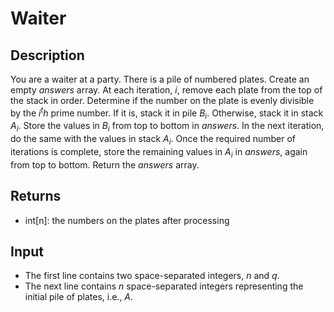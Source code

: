 # Waiter

## Description

You are a waiter at a party. There is a pile of numbered plates. Create an empty _answers_ array. At each iteration, _i_, remove each plate from the top of the stack in order. Determine if the number on the plate is evenly divisible by the $i^t h$ prime number. If it is, stack it in pile $B_i$. Otherwise, stack it in stack $A_i$. Store the values in $B_i$ from top to bottom in _answers_. In the next iteration, do the same with the values in stack $A_i$. Once the required number of iterations is complete, store the remaining values in $A_i$ in _answers_, again from top to bottom. Return the _answers_ array. 

## Returns

- int[n]: the numbers on the plates after processing

## Input

- The first line contains two space-separated integers, _n_ and _q_.
- The next line contains _n_ space-separated integers representing the initial pile of plates, i.e., _A_. 

